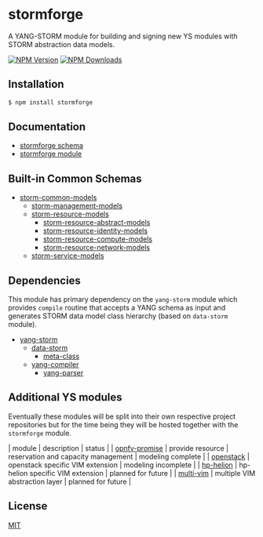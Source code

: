 # stormforge

A YANG-STORM module for building and signing new YS modules with STORM
abstraction data models.

  [![NPM Version][npm-image]][npm-url]
  [![NPM Downloads][downloads-image]][downloads-url]

## Installation
```bash
$ npm install stormforge
```
## Documentation

* [stormforge schema](./stormforge.yang)
* [stormforge module](./stormforge.litcoffee)

## Built-in Common Schemas
* [storm-common-models](schemas/storm-common-models.yang)
  * [storm-management-models](schemas/storm-management-models.yang)
  * [storm-resource-models](schemas/storm-resource-models.yang)
    * [storm-resource-abstract-models](schemas/storm-resource-abstract-models.yang)
	* [storm-resource-identity-models](schemas/storm-resource-identity-models.yang)
	* [storm-resource-compute-models](schemas/storm-resource-compute-models.yang)
	* [storm-resource-network-models](schemas/storm-resource-network-models.yang)
  * [storm-service-models](schemas/storm-service-models.yang)

## Dependencies

This module has primary dependency on the `yang-storm` module which
provides `compile` routine that accepts a YANG schema as input and
generates STORM data model class hierarchy (based on `data-storm` module).

* [yang-storm](http://github.com/stormstack/yang-storm)
  * [data-storm](http://github.com/stormstack/data-storm)
    * [meta-class](http://github.com/stormstack/meta-class)
  * [yang-compiler](http://github.com/stormstack/yang-compiler)
    * [yang-parser](https://www.npmjs.com/package/yang-parser)

## Additional YS modules

Eventually these modules will be split into their own respective
project repositories but for the time being they will be hosted
together with the `stormforge` module.

| module | description | status |
| [opnfv-promise](ys_modules/opnfv-promise) | provide resource | reservation and capacity management | modeling complete |
| [openstack](ys_modules/openstack) | openstack specific VIM extension | modeling incomplete |
| [hp-helion](ys_modules/hp-helion) | hp-helion specific VIM extension | planned for future |
| [multi-vim](ys_modules/multi-vim) | multiple VIM abstraction layer | planned for future |

## License
  [MIT](LICENSE)

[npm-image]: https://img.shields.io/npm/v/stormforge.svg
[npm-url]: https://npmjs.org/package/stormforge
[downloads-image]: https://img.shields.io/npm/dm/stormforge.svg
[downloads-url]: https://npmjs.org/package/stormforge
